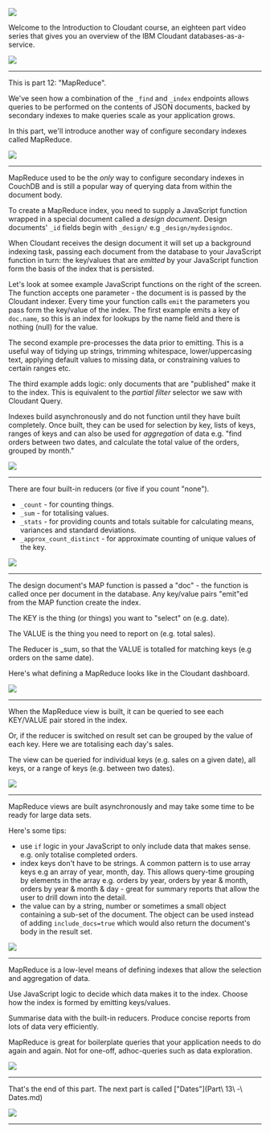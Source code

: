![](slides/Slide0.png)

Welcome to the Introduction to Cloudant course, an eighteen part video series that gives you an overview of the IBM Cloudant databases-as-a-service.

![](slides/Slide1.png)

---

This is part 12: "MapReduce".

We've seen how a combination of the `_find` and `_index` endpoints allows queries to be performed on the contents of JSON documents, backed by secondary indexes to make queries scale as your application grows.

In this part, we'll introduce another way of configure secondary indexes called MapReduce.

![](slides/Slide89.png)

---

MapReduce used to be the _only_ way to configure secondary indexes in CouchDB and is still a popular way of querying data from within the document body.

To create a MapReduce index, you need to supply a JavaScript function wrapped in a special document called a _design document_. Design documents' `_id` fields begin with `_design/` e.g `_design/mydesigndoc`. 

When Cloudant receives the design document it will set up a background indexing task, passing each document from the database to your JavaScript function in turn: the key/values that are _emitted_ by your JavaScript function form the basis of the index that is persisted.

Let's look at somee example JavaScript functions on the right of the screen. The function accepts one parameter - the document is is passed by the Cloudant indexer. Every time your function calls `emit` the parameters you pass form the key/value of the index. The first example emits a key of `doc.name`, so this is an index for lookups by the name field and there is nothing (null) for the value.

The second example pre-processes the data prior to emitting. This is a useful way of tidying up strings, trimming whitespace, lower/uppercasing text, applying default values to missing data, or constraining values to certain ranges etc.

The third example adds logic: only documents that are "published" make it to the index. This is equivalent to the _partial filter_ selector we saw with Cloudant Query.

Indexes build asynchronously and do not function until they have built completely. Once built, they can be used for selection by key, lists of keys, ranges of keys and can also be used for _aggregation_ of data e.g. "find orders between two dates, and calculate the total value of the orders, grouped by month."

![](slides/Slide90.png)

---

There are four built-in reducers (or five if you count "none").

- `_count` - for counting things.
- `_sum` - for totalising values.
- `_stats` - for providing counts and totals suitable for calculating means, variances and standard deviations.
- `_approx_count_distinct` - for approximate counting of  unique values of the key.

![](slides/Slide91.png)

---

The design document's MAP function is passed a "doc" - the function is called once per document in the database. Any key/value pairs "emit"ed from the MAP function create the index.

The KEY is the thing (or things) you want to "select" on (e.g. date).

The VALUE is the thing you need to report on (e.g. total sales).

The Reducer is _sum, so that the VALUE  is totalled for matching keys (e.g orders on the same date).

Here's what defining a MapReduce looks like in the Cloudant dashboard.

![](slides/Slide92.png)

---

When the MapReduce view is built, it can be queried to see each KEY/VALUE pair stored in the index.

Or, if the reducer is switched on result set can be grouped by the value of each key. Here we are totalising each day's sales.

The view can be queried for individual keys (e.g. sales on a given date), all keys, or a range of keys (e.g. between two dates).

![](slides/Slide93.png)

---


MapReduce views are built asynchronously and may take some time to be ready for large data sets.

Here's some tips:

- use `if` logic in your JavaScript to only include data that makes sense. e.g. only totalise completed orders.
- index keys don't have to be strings. A common pattern is to use array keys e.g an array of year, month, day. This allows query-time grouping by elements in the array e.g. orders by year, orders by year & month, orders by year & month & day - great for summary reports that allow the user to drill down into the detail.
- the value can by a string, number or sometimes a small object containing a sub-set of the document. The object can be used instead of adding `include_docs=true` which would also return the document's body in the result set.

![](slides/Slide94.png)

---


MapReduce is a low-level means of defining indexes that allow the selection and aggregation of data. 

Use JavaScript logic to decide which data makes it to the index. Choose how the index is formed by emitting keys/values.

Summarise data with the built-in reducers.
Produce concise reports from lots of data very efficiently.

MapReduce is great for boilerplate queries that your application needs to do again and again. Not for one-off, adhoc-queries such as data exploration.

![](slides/Slide95.png)

---

That's the end of this part. The next part is called ["Dates"](Part\ 13\ -\ Dates.md)
 
![](slides/Slide0.png)

---